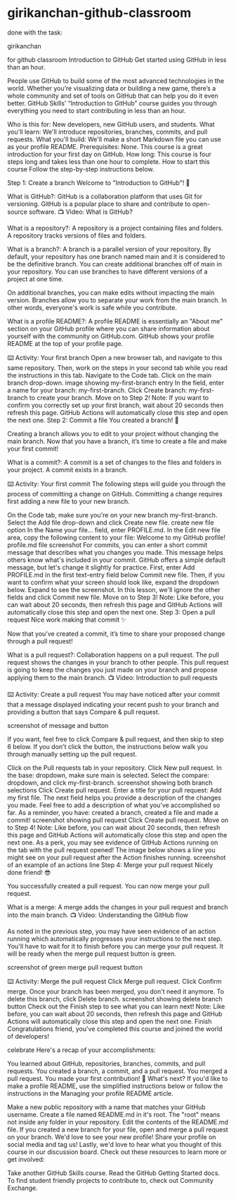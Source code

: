 # girikanchan-github-classroom


done with the task:


girikanchan


for github classroom
Introduction to GitHub
Get started using GitHub in less than an hour.

People use GitHub to build some of the most advanced technologies in the world. Whether you’re visualizing data or building a new game, there’s a whole community and set of tools on GitHub that can help you do it even better. GitHub Skills’ “Introduction to GitHub” course guides you through everything you need to start contributing in less than an hour.

Who is this for: New developers, new GitHub users, and students.
What you'll learn: We'll introduce repositories, branches, commits, and pull requests.
What you'll build: We'll make a short Markdown file you can use as your profile README.
Prerequisites: None. This course is a great introduction for your first day on GitHub.
How long: This course is four steps long and takes less than one hour to complete.
How to start this course
Follow the step-by-step instructions below.

Step 1: Create a branch
Welcome to "Introduction to GitHub"! 👋

What is GitHub?: GitHub is a collaboration platform that uses Git for versioning. GitHub is a popular place to share and contribute to open-source software.
📺 Video: What is GitHub?

What is a repository?: A repository is a project containing files and folders. A repository tracks versions of files and folders.

What is a branch?: A branch is a parallel version of your repository. By default, your repository has one branch named main and it is considered to be the definitive branch. You can create additional branches off of main in your repository. You can use branches to have different versions of a project at one time.

On additional branches, you can make edits without impacting the main version. Branches allow you to separate your work from the main branch. In other words, everyone's work is safe while you contribute.

What is a profile README?: A profile README is essentially an "About me" section on your GitHub profile where you can share information about yourself with the community on GitHub.com. GitHub shows your profile README at the top of your profile page.

⌨️ Activity: Your first branch
Open a new browser tab, and navigate to this same repository. Then, work on the steps in your second tab while you read the instructions in this tab.
Navigate to the Code tab.
Click on the main branch drop-down.
image showing my-first-branch entry
In the field, enter a name for your branch: my-first-branch.
Click Create branch: my-first-branch to create your branch.
Move on to Step 2!
Note: If you want to confirm you correctly set up your first branch, wait about 20 seconds then refresh this page. GitHub Actions will automatically close this step and open the next one.
Step 2: Commit a file
You created a branch! 🎉

Creating a branch allows you to edit to your project without changing the main branch. Now that you have a branch, it’s time to create a file and make your first commit!

What is a commit?: A commit is a set of changes to the files and folders in your project. A commit exists in a branch.

⌨️ Activity: Your first commit
The following steps will guide you through the process of committing a change on GitHub. Committing a change requires first adding a new file to your new branch.

On the Code tab, make sure you're on your new branch my-first-branch.
Select the Add file drop-down and click Create new file.
create new file option
In the Name your file... field, enter PROFILE.md.
In the Edit new file area, copy the following content to your file:
Welcome to my GitHub profile!
profile.md file screenshot
For commits, you can enter a short commit message that describes what you changes you made. This message helps others know what's included in your commit. GitHub offers a simple default message, but let's change it slightly for practice. First, enter Add PROFILE.md in the first text-entry field below Commit new file. Then, if you want to confirm what your screen should look like, expand the dropdown below.
Expand to see the screenshot.
In this lesson, we'll ignore the other fields and click Commit new file.
Move on to Step 3!
Note: Like before, you can wait about 20 seconds, then refresh this page and GitHub Actions will automatically close this step and open the next one.
Step 3: Open a pull request
Nice work making that commit ✨

Now that you’ve created a commit, it’s time to share your proposed change through a pull request!

What is a pull request?: Collaboration happens on a pull request. The pull request shows the changes in your branch to other people. This pull request is going to keep the changes you just made on your branch and propose applying them to the main branch.
📺 Video: Introduction to pull requests

⌨️ Activity: Create a pull request
You may have noticed after your commit that a message displayed indicating your recent push to your branch and providing a button that says Compare & pull request.

screenshot of message and button

If you want, feel free to click Compare & pull request, and then skip to step 6 below. If you don't click the button, the instructions below walk you through manually setting up the pull request.

Click on the Pull requests tab in your repository.
Click New pull request.
In the base: dropdown, make sure main is selected.
Select the compare: dropdown, and click my-first-branch.
screenshot showing both branch selections
Click Create pull request.
Enter a title for your pull request: Add my first file.
The next field helps you provide a description of the changes you made. Feel free to add a description of what you’ve accomplished so far. As a reminder, you have: created a branch, created a file and made a commit!
screenshot showing pull request
Click Create pull request.
Move on to Step 4!
Note: Like before, you can wait about 20 seconds, then refresh this page and GitHub Actions will automatically close this step and open the next one. As a perk, you may see evidence of GitHub Actions running on the tab with the pull request opened! The image below shows a line you might see on your pull request after the Action finishes running.
screenshot of an example of an actions line
Step 4: Merge your pull request
Nicely done friend! 😎

You successfully created a pull request. You can now merge your pull request.

What is a merge: A merge adds the changes in your pull request and branch into the main branch.
📺 Video: Understanding the GitHub flow

As noted in the previous step, you may have seen evidence of an action running which automatically progresses your instructions to the next step. You'll have to wait for it to finish before you can merge your pull request. It will be ready when the merge pull request button is green.

screenshot of green merge pull request button

⌨️ Activity: Merge the pull request
Click Merge pull request.
Click Confirm merge.
Once your branch has been merged, you don't need it anymore. To delete this branch, click Delete branch.
screenshot showing delete branch button
Check out the Finish step to see what you can learn next!
Note: Like before, you can wait about 20 seconds, then refresh this page and GitHub Actions will automatically close this step and open the next one.
Finish
Congratulations friend, you've completed this course and joined the world of developers!

celebrate
Here's a recap of your accomplishments:

You learned about GitHub, repositories, branches, commits, and pull requests.
You created a branch, a commit, and a pull request.
You merged a pull request.
You made your first contribution! 🎉
What's next?
If you'd like to make a profile README, use the simplified instructions below or follow the instructions in the Managing your profile README article.

Make a new public repository with a name that matches your GitHub username.
Create a file named README.md in it's root. The "root" means not inside any folder in your repository.
Edit the contents of the README.md file.
If you created a new branch for your file, open and merge a pull request on your branch.
We'd love to see your new profile! Share your profile on social media and tag us!
Lastly, we'd love to hear what you thought of this course in our discussion board.
Check out these resources to learn more or get involved:

Take another GitHub Skills course.
Read the GitHub Getting Started docs.
To find student friendly projects to contribute to, check out Community Exchange.
